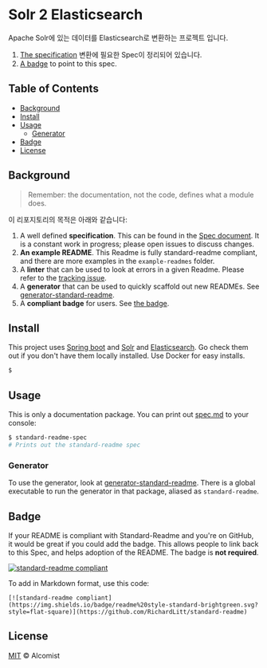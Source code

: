 # Solr 2 Elasticsearch

Apache Solr에 있는 데이터를 Elasticsearch로 변환하는 프로젝트 입니다.

1. [The specification](spec.md) 변환에 필요한 Spec이 정리되어 있습니다.
2. [A badge](#badge) to point to this spec.

## Table of Contents

- [Background](#background)
- [Install](#install)
- [Usage](#usage)
	- [Generator](#generator)
- [Badge](#badge)
- [License](#license)

## Background

> Remember: the documentation, not the code, defines what a module does.

이 리포지토리의 목적은 아래와 같습니다:

1. A well defined **specification**. This can be found in the [Spec document](spec.md). It is a constant work in progress; please open issues to discuss changes.
2. **An example README**. This Readme is fully standard-readme compliant, and there are more examples in the `example-readmes` folder.
3. A **linter** that can be used to look at errors in a given Readme. Please refer to the [tracking issue](https://github.com/RichardLitt/standard-readme/issues/5).
4. A **generator** that can be used to quickly scaffold out new READMEs. See [generator-standard-readme](https://github.com/RichardLitt/generator-standard-readme).
5. A **compliant badge** for users. See [the badge](#badge).

## Install

This project uses [Spring boot](https://spring.io/projects/spring-boot) and [Solr](https://solr.apache.org) and [Elasticsearch](https://www.elastic.co). 
Go check them out if you don't have them locally installed.
Use Docker for easy installs.

```sh
$ 
```

## Usage

This is only a documentation package. You can print out [spec.md](spec.md) to your console:

```sh
$ standard-readme-spec
# Prints out the standard-readme spec
```

### Generator

To use the generator, look at [generator-standard-readme](https://github.com/RichardLitt/generator-standard-readme). There is a global executable to run the generator in that package, aliased as `standard-readme`.

## Badge

If your README is compliant with Standard-Readme and you're on GitHub, it would be great if you could add the badge. This allows people to link back to this Spec, and helps adoption of the README. The badge is **not required**.

[![standard-readme compliant](https://img.shields.io/badge/readme%20style-standard-brightgreen.svg?style=flat-square)](https://github.com/RichardLitt/standard-readme)

To add in Markdown format, use this code:

```
[![standard-readme compliant](https://img.shields.io/badge/readme%20style-standard-brightgreen.svg?style=flat-square)](https://github.com/RichardLitt/standard-readme)
```

## License

[MIT](LICENSE) © Alcomist
